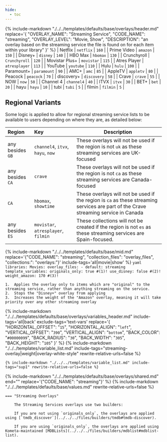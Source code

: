 ```yaml
---
hide:
  - toc
---
```

{%
    include-markdown "./../../templates/defaults/base/overlays/header.md"
    replace='{
        "OVERLAY_NAME": "Streaming Service", 
        "CODE_NAME": "streaming",
        "OVERLAY_LEVEL": "Movie, Show",
        "DESCRIPTION": "an overlay based on the streaming service the file is found on for each item within your library"
    }'
%}
| Netflix         | `netflix`     | `160` |
| Prime Video     | `amazon`      | `150` |
| Disney+         | `disney`      | `140` |
| HBO Max         | `hbomax`      | `130` |
| Crunchyroll     | `Crunchyroll` | `120` |
| Movistar Plus+  | `movistar`    | `115` |
| Atres Player    | `atresplayer` | `113` |
| YouTube         | `youtube`     | `110` |
| Hulu            | `hulu`        | `100` |
| Paramount+      | `paramount`   | `90`  |
| AMC+            | `amc`         | `85`  |
| AppleTV         | `appletv`     | `80`  |
| Peacock         | `peacock`     | `70`  |
| discovery+      | `discovery`   | `58`  |
| Crave           | `crave`       | `55`  |
| NOW             | `now`         | `50`  |
| Channel 4       | `channel4`    | `40`  |
| ITVX            | `itvx`        | `30`  |
| BET+            | `bet`         | `20`  |
| hayu            | `hayu`        | `10`  |
| tubi            | `tubi`        | `5`   |
| filmin          | `filmin`      | `5`   |

## Regional Variants

Some logic is applied to allow for regional streaming service lists to be available to users depending on where they are, as detailed below:

| Region           | Key                                 | Description                                                                                                                         |
|:-----------------|:------------------------------------|-------------------------------------------------------------------------------------------------------------------------------------|
| any besides `GB` | `channel4`, `itvx`, `hayu`, `now`   | These overlays will not be used if the region is not `uk` as these streaming services are UK-focused                                |
| any besides `CA` | `crave`                             | These overlays will not be used if the region is not `ca` as these streaming services are Canada-focused                            |
| `CA`             | `hbomax`, `showtime`                | These overlays will not be used if the region is `ca` as these streaming services are part of the Crave streaming service in Canada |
| any besides `ES` | `movistar`, `atresplayer`, `filmin` | These collections will not be created if the region is not `es` as these streaming services are Spain-focused.                      |

{% 
    include-markdown "./../../templates/defaults/base/mid.md" 
    replace='{"CODE_NAME": "streaming", "collection_files": "overlay_files", "collections:": "overlays:"}' 
    include-tags='all|movie|show' 
%}
    ```yaml
    libraries:
      Movies:
        overlay_files:
          - default: streaming
            template_variables:
              originals_only: true #(1)!
              use_disney: false #(2)!
              weight_amazon: 170 #(3)!
    ```

    1.  Applies the overlay only to items which are "original" to the streaming service, rather than anything streaming on the service.
    2.  Stops the "Disney+" overlay from applying
    3.  Increases the weight of the "Amazon" overlay, meaning it will take priority over any other streaming overlay

{% 
    include-markdown "./../../templates/defaults/base/overlays/variables_header.md"
    include-tags='all|back'
    exclude-tags='text-vars'
    replace='{
        "HORIZONTAL_OFFSET": "`15`",
        "HORIZONTAL_ALIGN": "`left`",
        "VERTICAL_OFFSET": "`390`",
        "VERTICAL_ALIGN": "`bottom`",
        "BACK_COLOR": "`#00000099`",
        "BACK_RADIUS": "`30`",
        "BACK_WIDTH": "`305`",
        "BACK_HEIGHT": "`105`"
    }'
%}
    {%
        include-markdown "./../../templates/variable_list.md"
        include-tags="streaming-overlay|weight|overlay-white-style"
        rewrite-relative-urls=false
    %}

    {% include-markdown "./../../templates/variable_list.md" include-tags="sup1" rewrite-relative-urls=false %}

{% include-markdown "./../../templates/defaults/base/overlays/shared.md" end="<!--text-variables-->" replace='{"CODE_NAME": "streaming"}' %}
{% include-markdown "./../../templates/defaults/base/values.md" rewrite-relative-urls=false %}

    === "Streaming Overlays"
    
        The Streaming Services overlays use two builders:

        If you are not using `originals_only`, the overlays are applied using [`tmdb_discover`](../../../files/builders/tmdb#tmdb-discover).
        
        If you are using `originals_only`, the overlays are applied using Kometa-maintained [MDBLists](../../../files/builders/mdblist#mdblist-list).
